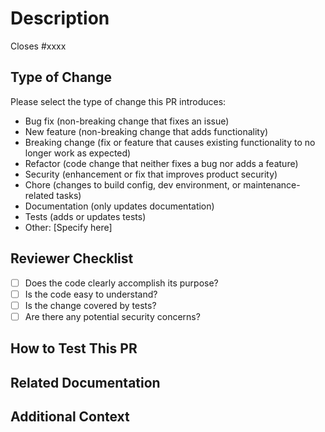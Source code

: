 # Description

Closes #xxxx

<!--
Provide a concise summary of the change.
Include:
- What the change is and why it was made.
- Which issue this PR fixes, if applicable.
- Any relevant context (motivation, background).
- Any significant architectural or technical changes.
-->

## Type of Change

Please select the type of change this PR introduces:

- Bug fix (non-breaking change that fixes an issue)
- New feature (non-breaking change that adds functionality)
- Breaking change (fix or feature that causes existing functionality to no longer work as expected)
- Refactor (code change that neither fixes a bug nor adds a feature)
- Security (enhancement or fix that improves product security)
- Chore (changes to build config, dev environment, or maintenance-related tasks)
- Documentation (only updates documentation)
- Tests (adds or updates tests)
- Other: [Specify here]

## Reviewer Checklist

- [ ] Does the code clearly accomplish its purpose?
- [ ] Is the code easy to understand?
- [ ] Is the change covered by tests?
- [ ] Are there any potential security concerns?

## How to Test This PR

<!--
Include steps to reproduce or test the change.
Provide commands, scenarios, or environments used for testing. Examples:
- [ ] Tested as an authenticated user
- [ ] Tested as an unauthenticated user
- [ ] Tested across various devices and screen sizes
- [ ] Ran migration locally with seeded data
- [ ] Tested accessibility with screen reader
-->

## Related Documentation

<!--
If this PR involves changes that impact documentation (e.g., README updates, architectural changes), include links to those updates here.
-->

## Additional Context

<!--
Any additional context or information that may help the reviewer (e.g., screenshots, benchmarks).
-->